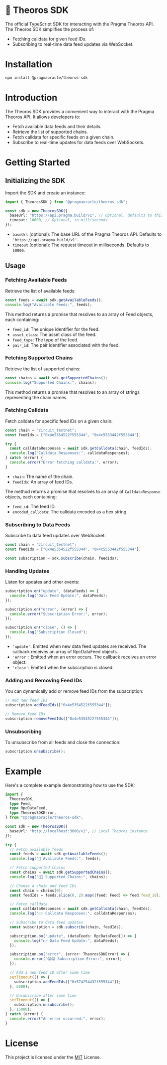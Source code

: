 # 🧩 Theoros SDK

The official TypeScript SDK for interacting with the Pragma Theoros API. The Theoros SDK simplifies the process of:

- Fetching calldata for given feed IDs.
- Subscribing to real-time data feed updates via WebSocket.

# Installation

```bash
npm install @pragmaoracle/theoros-sdk
```

# Introduction

The Theoros SDK provides a convenient way to interact with the Pragma Theoros API. It allows developers to:

- Fetch available data feeds and their details.
- Retrieve the list of supported chains.
- Fetch calldata for specific feeds on a given chain.
- Subscribe to real-time updates for data feeds over WebSockets.

# Getting Started

## Initializing the SDK

Import the SDK and create an instance:

```typescript
import { TheorosSDK } from "@pragmaoracle/theoros-sdk";

const sdk = new TheorosSDK({
  baseUrl: "https://api.pragma.build/v1", // Optional, defaults to this value
  timeout: 10000, // Optional, in milliseconds
});
```

- `baseUrl` (optional): The base URL of the Pragma Theoros API. Defaults to `'https://api.pragma.build/v1'`.
- `timeout` (optional): The request timeout in milliseconds. Defaults to `10000`.

## Usage

### Fetching Available Feeds

Retrieve the list of available feeds:

```typescript
const feeds = await sdk.getAvailableFeeds();
console.log("Available Feeds:", feeds);
```

This method returns a promise that resolves to an array of Feed objects, each containing:

- `feed_id`: The unique identifier for the feed.
- `asset_class`: The asset class of the feed.
- `feed_type`: The type of the feed.
- `pair_id`: The pair identifier associated with the feed.

### Fetching Supported Chains

Retrieve the list of supported chains:

```typescript
const chains = await sdk.getSupportedChains();
console.log("Supported Chains:", chains);
```

This method returns a promise that resolves to an array of strings representing the chain names.

### Fetching Calldata

Fetch calldata for specific feed IDs on a given chain:

```typescript
const chain = "zircuit_testnet";
const feedIds = ["0x4e5354522f555344", "0x4c5553442f555344"];

try {
  const calldataResponses = await sdk.getCalldata(chain, feedIds);
  console.log("Calldata Responses:", calldataResponses);
} catch (error) {
  console.error("Error fetching calldata:", error);
}
```

- `chain`: The name of the chain.
- `feedIds`: An array of feed IDs.

The method returns a promise that resolves to an array of `CalldataResponse` objects, each containing:

- `feed_id`: The feed ID.
- `encoded_calldata`: The calldata encoded as a hex string.

### Subscribing to Data Feeds

Subscribe to data feed updates over WebSocket:

```typescript
const chain = "zircuit_testnet";
const feedIds = ["0x4e5354522f555344", "0x4c5553442f555344"];

const subscription = sdk.subscribe(chain, feedIds);
```

### Handling Updates

Listen for updates and other events:

```typescript
subscription.on("update", (dataFeeds) => {
  console.log("Data Feed Update:", dataFeeds);
});

subscription.on("error", (error) => {
  console.error("Subscription Error:", error);
});

subscription.on("close", () => {
  console.log("Subscription Closed");
});
```

- `'update'`: Emitted when new data feed updates are received. The callback receives an array of RpcDataFeed objects.
- `'error'`: Emitted when an error occurs. The callback receives an error object.
- `'close'`: Emitted when the subscription is closed.

### Adding and Removing Feed IDs

You can dynamically add or remove feed IDs from the subscription:

```typescript
// Add new feed IDs
subscription.addFeedIds(["0x4e5354522f555344"]);

// Remove feed IDs
subscription.removeFeedIds(["0x4e5354522f555344"]);
```

### Unsubscribing

To unsubscribe from all feeds and close the connection:

```typescript
subscription.unsubscribe();
```

# Example

Here's a complete example demonstrating how to use the SDK:

```typescript
import {
  TheorosSDK,
  type Feed,
  type RpcDataFeed,
  type TheorosSDKError,
} from "@pragmaoracle/theoros-sdk";

const sdk = new TheorosSDK({
  baseUrl: "http://localhost:3000/v1", // Local Theoros instance
});

try {
  // Fetch available feeds
  const feeds = await sdk.getAvailableFeeds();
  console.log("📜 Available Feeds:", feeds);

  // Fetch supported chains
  const chains = await sdk.getSupportedChains();
  console.log("⛓️‍💥 Supported Chains:", chains);

  // Choose a chain and feed IDs
  const chain = chains[0];
  const feedIds = feeds.slice(0, 2).map((feed: Feed) => feed.feed_id);

  // Fetch calldata
  const calldataResponses = await sdk.getCalldata(chain, feedIds);
  console.log("👉 Calldata Responses:", calldataResponses);

  // Subscribe to data feed updates
  const subscription = sdk.subscribe(chain, feedIds);

  subscription.on("update", (dataFeeds: RpcDataFeed[]) => {
    console.log("👉 Data Feed Update:", dataFeeds);
  });

  subscription.on("error", (error: TheorosSDKError) => {
    console.error("😱😱 Subscription Error:", error);
  });

  // Add a new feed ID after some time
  setTimeout(() => {
    subscription.addFeedIds(["0x574254432f555344"]);
  }, 5000);

  // Unsubscribe after some time
  setTimeout(() => {
    subscription.unsubscribe();
  }, 15000);
} catch (error) {
  console.error("An error occurred:", error);
}
```

# License

This project is licensed under the [MIT](../../LICENSE) License.
